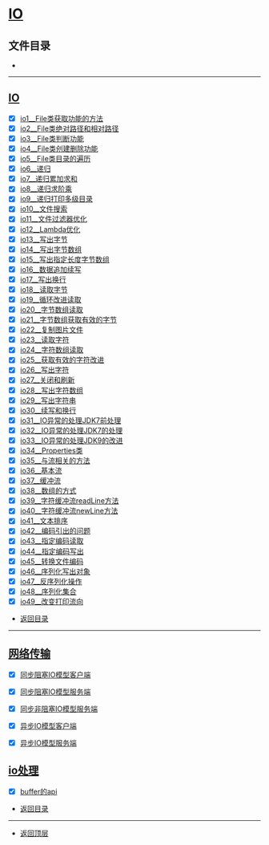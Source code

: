 
# [IO](../README.md)

## 文件目录

- [](#)

--------------------

## [IO](IO)

- [x] [io1__File类获取功能的方法](src/main/java/com/cpucode/java/file/io/io1.java)
- [x] [io2__File类绝对路径和相对路径](src/main/java/com/cpucode/java/file/io/io2.java)
- [x] [io3__File类判断功能](src/main/java/com/cpucode/java/file/io/io3.java)
- [x] [io4__File类创建删除功能](src/main/java/com/cpucode/java/file/io/io4.java)
- [x] [io5__File类目录的遍历](src/main/java/com/cpucode/java/file/io/io5.java)
- [x] [io6__递归](src/main/java/com/cpucode/java/io6.java)
- [x] [io7__递归累加求和](src/main/java/com/cpucode/java/io7.java)
- [x] [io8__递归求阶乘](src/main/java/com/cpucode/java/io8.java)
- [x] [io9__递归打印多级目录](src/main/java/com/cpucode/java/io9.java)
- [x] [io10__文件搜索](src/main/java/com/cpucode/java/io10.java)
- [x] [io11__文件过滤器优化](src/main/java/com/cpucode/java/io11.java)
- [x] [io12__Lambda优化](src/main/java/com/cpucode/java/io12.java)
- [x] [io13__写出字节](src/main/java/com/cpucode/java/io13.java)
- [x] [io14__写出字节数组](src/main/java/com/cpucode/java/io14.java)
- [x] [io15__写出指定长度字节数组](src/main/java/com/cpucode/java/io15.java)
- [x] [io16__数据追加续写](src/main/java/com/cpucode/java/io16.java)
- [x] [io17__写出换行](src/main/java/com/cpucode/java/io17.java)
- [x] [io18__读取字节](src/main/java/com/cpucode/java/io18.java)
- [x] [io19__循环改进读取](src/main/java/com/cpucode/java/io19.java)
- [x] [io20__字节数组读取](src/main/java/com/cpucode/java/io20.java)
- [x] [io21__字节数组获取有效的字节](src/main/java/com/cpucode/java/io21.java)
- [x] [io22__复制图片文件](src/main/java/com/cpucode/java/io22.java)
- [x] [io23__读取字符](src/main/java/com/cpucode/java/io23.java)
- [x] [io24__字符数组读取](src/main/java/com/cpucode/java/io24.java)
- [x] [io25__获取有效的字符改进](src/main/java/com/cpucode/java/io25.java)
- [x] [io26__写出字符](src/main/java/com/cpucode/java/io26.java)
- [x] [io27__关闭和刷新](src/main/java/com/cpucode/java/io27.java)
- [x] [io28__写出字符数组](src/main/java/com/cpucode/java/io28.java)
- [x] [io29__写出字符串](src/main/java/com/cpucode/java/io29.java)
- [x] [io30__续写和换行](src/main/java/com/cpucode/java/io30.java)
- [x] [io31__IO异常的处理JDK7前处理](src/main/java/com/cpucode/java/io31.java)
- [x] [io32__IO异常的处理JDK7的处理](src/main/java/com/cpucode/java/io32.java)
- [x] [io33__IO异常的处理JDK9的改进](src/main/java/com/cpucode/java/io33.java) 
- [x] [io34__Properties类](src/main/java/com/cpucode/java/io34.java)
- [x] [io35__与流相关的方法](src/main/java/com/cpucode/java/io35.java)
- [x] [io36__基本流](src/main/java/com/cpucode/java/io36.java)
- [x] [io37__缓冲流](src/main/java/com/cpucode/java/io37.java)
- [x] [io38__数组的方式](src/main/java/com/cpucode/java/io38.java)
- [x] [io39__字符缓冲流readLine方法](src/main/java/com/cpucode/java/io39.java)
- [x] [io40__字符缓冲流newLine方法](src/main/java/com/cpucode/java/io40.java)
- [x] [io41__文本排序](src/main/java/com/cpucode/java/io41.java)
- [x] [io42__编码引出的问题](src/main/java/com/cpucode/java/io42.java)
- [x] [io43__指定编码读取](src/main/java/com/cpucode/java/io43.java)
- [x] [io44__指定编码写出](src/main/java/com/cpucode/java/io44.java)
- [x] [io45__转换文件编码](src/main/java/com/cpucode/java/io45.java)
- [x] [io46__序列化写出对象](src/main/java/com/cpucode/java/io46.java)
- [x] [io47__反序列化操作](src/main/java/com/cpucode/java/io47.java)
- [x] [io48__序列化集合](src/main/java/com/cpucode/java/io48.java)
- [x] [io49__改变打印流向](src/main/java/com/cpucode/java/io49.java)

- [返回目录](#文件目录)

-------------

## [网络传输](src/main/java/com/cpucode/java/netty/net)


- [x] [同步阻塞IO模型客户端](src/main/java/com/cpucode/java/netty/net/bio/BioClient.java)
- [x] [同步阻塞IO模型服务端](src/main/java/com/cpucode/java/netty/net/bio/BioServer.java)

- [x] [同步非阻塞IO模型服务端](src/main/java/com/cpucode/java/netty/net/nio/NioServerDemo.java)

- [x] [异步IO模型客户端](src/main/java/com/cpucode/java/netty/net/aio/AioClient.java)
- [x] [异步IO模型服务端](src/main/java/com/cpucode/java/netty/net/aio/AioServer.java)

## [io处理](src/main/java/com/cpucode/java/netty/io)

- [x] [buffer的api](src/main/java/com/cpucode/java/netty/io/nio/buffer/BufferDemo.java)




- [返回目录](#文件目录)

-------------

- [返回顶层](../README.md)